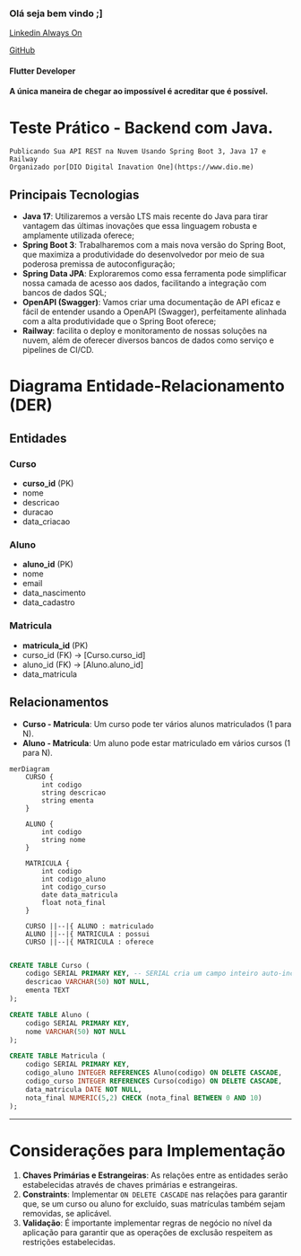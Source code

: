 ### Olá seja bem vindo ;]

[Linkedin Always On](https://www.linkedin.com/in/marcos-fabiano-correia-rangel/)

[GitHub](https://github.com/correiarangel)

#### Flutter Developer

#### A única maneira de chegar ao impossível é acreditar que é possível.

# Teste Prático - Backend com Java.

    Publicando Sua API REST na Nuvem Usando Spring Boot 3, Java 17 e Railway
    Organizado por[DIO Digital Inavation One](https://www.dio.me)

## Principais Tecnologias

- **Java 17**: Utilizaremos a versão LTS mais recente do Java para tirar vantagem das últimas inovações que essa linguagem robusta e amplamente utilizada oferece;
- **Spring Boot 3**: Trabalharemos com a mais nova versão do Spring Boot, que maximiza a produtividade do desenvolvedor por meio de sua poderosa premissa de autoconfiguração;
- **Spring Data JPA**: Exploraremos como essa ferramenta pode simplificar nossa camada de acesso aos dados, facilitando a integração com bancos de dados SQL;
- **OpenAPI (Swagger)**: Vamos criar uma documentação de API eficaz e fácil de entender usando a OpenAPI (Swagger), perfeitamente alinhada com a alta produtividade que o Spring Boot oferece;
- **Railway**: facilita o deploy e monitoramento de nossas soluções na nuvem, além de oferecer diversos bancos de dados como serviço e pipelines de CI/CD.



# Diagrama Entidade-Relacionamento (DER)

## Entidades

### Curso
- **curso_id** (PK)
- nome
- descricao
- duracao
- data_criacao

### Aluno
- **aluno_id** (PK)
- nome
- email
- data_nascimento
- data_cadastro

### Matricula
- **matricula_id** (PK)
- curso_id (FK) -> [Curso.curso_id]
- aluno_id (FK) -> [Aluno.aluno_id]
- data_matricula

## Relacionamentos
- **Curso - Matricula**: Um curso pode ter vários alunos matriculados (1 para N).
- **Aluno - Matricula**: Um aluno pode estar matriculado em vários cursos (1 para N).


```mermaid
merDiagram
    CURSO {
        int codigo
        string descricao
        string ementa
    }

    ALUNO {
        int codigo
        string nome
    }

    MATRICULA {
        int codigo
        int codigo_aluno
        int codigo_curso
        date data_matricula
        float nota_final
    }

    CURSO ||--|{ ALUNO : matriculado
    ALUNO ||--|{ MATRICULA : possui
    CURSO ||--|{ MATRICULA : oferece
```

```sql

CREATE TABLE Curso (
    codigo SERIAL PRIMARY KEY, -- SERIAL cria um campo inteiro auto-incrementado
    descricao VARCHAR(50) NOT NULL,
    ementa TEXT
);

CREATE TABLE Aluno (
    codigo SERIAL PRIMARY KEY,
    nome VARCHAR(50) NOT NULL
);

CREATE TABLE Matricula (
    codigo SERIAL PRIMARY KEY,
    codigo_aluno INTEGER REFERENCES Aluno(codigo) ON DELETE CASCADE,
    codigo_curso INTEGER REFERENCES Curso(codigo) ON DELETE CASCADE,
    data_matricula DATE NOT NULL,
    nota_final NUMERIC(5,2) CHECK (nota_final BETWEEN 0 AND 10)
);

```
---

# Considerações para Implementação

1. **Chaves Primárias e Estrangeiras**: As relações entre as entidades serão estabelecidas através de chaves primárias e estrangeiras.
2. **Constraints**: Implementar `ON DELETE CASCADE` nas relações para garantir que, se um curso ou aluno for excluído, suas matrículas também sejam removidas, se aplicável.
3. **Validação**: É importante implementar regras de negócio no nível da aplicação para garantir que as operações de exclusão respeitem as restrições estabelecidas.

